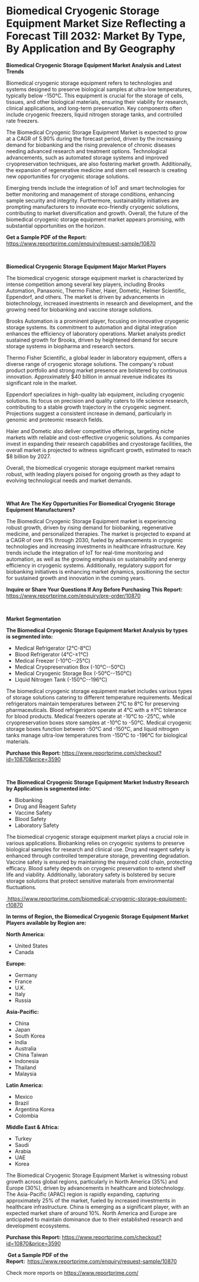 <p><h1>Biomedical Cryogenic Storage Equipment Market Size Reflecting a Forecast Till 2032: Market By Type, By Application and By Geography</h1></p><p><strong>Biomedical Cryogenic Storage Equipment Market Analysis and Latest Trends</strong></p>
<p><p>Biomedical cryogenic storage equipment refers to technologies and systems designed to preserve biological samples at ultra-low temperatures, typically below -150°C. This equipment is crucial for the storage of cells, tissues, and other biological materials, ensuring their viability for research, clinical applications, and long-term preservation. Key components often include cryogenic freezers, liquid nitrogen storage tanks, and controlled rate freezers.</p><p>The Biomedical Cryogenic Storage Equipment Market is expected to grow at a CAGR of 5.90% during the forecast period, driven by the increasing demand for biobanking and the rising prevalence of chronic diseases needing advanced research and treatment options. Technological advancements, such as automated storage systems and improved cryopreservation techniques, are also fostering market growth. Additionally, the expansion of regenerative medicine and stem cell research is creating new opportunities for cryogenic storage solutions.</p><p>Emerging trends include the integration of IoT and smart technologies for better monitoring and management of storage conditions, enhancing sample security and integrity. Furthermore, sustainability initiatives are prompting manufacturers to innovate eco-friendly cryogenic solutions, contributing to market diversification and growth. Overall, the future of the biomedical cryogenic storage equipment market appears promising, with substantial opportunities on the horizon.</p></p>
<p><strong>Get a Sample PDF of the Report:&nbsp;</strong> <a href="https://www.reportprime.com/enquiry/request-sample/10870?utm_campaign=3308&utm_medium=2&utm_source=Github&utm_content=ia&utm_term=20032025&utm_id=biomedical-cryogenic-storage-equipment">https://www.reportprime.com/enquiry/request-sample/10870</a></p>
<p>&nbsp;</p>
<p><strong>Biomedical Cryogenic Storage Equipment Major Market Players</strong></p>
<p><p>The biomedical cryogenic storage equipment market is characterized by intense competition among several key players, including Brooks Automation, Panasonic, Thermo Fisher, Haier, Dometic, Helmer Scientific, Eppendorf, and others. The market is driven by advancements in biotechnology, increased investments in research and development, and the growing need for biobanking and vaccine storage solutions.</p><p>Brooks Automation is a prominent player, focusing on innovative cryogenic storage systems. Its commitment to automation and digital integration enhances the efficiency of laboratory operations. Market analysts predict sustained growth for Brooks, driven by heightened demand for secure storage systems in biopharma and research sectors.</p><p>Thermo Fisher Scientific, a global leader in laboratory equipment, offers a diverse range of cryogenic storage solutions. The company's robust product portfolio and strong market presence are bolstered by continuous innovation. Approximately $40 billion in annual revenue indicates its significant role in the market.</p><p>Eppendorf specializes in high-quality lab equipment, including cryogenic solutions. Its focus on precision and quality caters to life science research, contributing to a stable growth trajectory in the cryogenic segment. Projections suggest a consistent increase in demand, particularly in genomic and proteomic research fields.</p><p>Haier and Dometic also deliver competitive offerings, targeting niche markets with reliable and cost-effective cryogenic solutions. As companies invest in expanding their research capabilities and cryostorage facilities, the overall market is projected to witness significant growth, estimated to reach $8 billion by 2027.</p><p>Overall, the biomedical cryogenic storage equipment market remains robust, with leading players poised for ongoing growth as they adapt to evolving technological needs and market demands.</p></p>
<p>&nbsp;</p>
<p><strong>What Are The Key Opportunities For Biomedical Cryogenic Storage Equipment Manufacturers?</strong></p>
<p><p>The Biomedical Cryogenic Storage Equipment market is experiencing robust growth, driven by rising demand for biobanking, regenerative medicine, and personalized therapies. The market is projected to expand at a CAGR of over 8% through 2030, fueled by advancements in cryogenic technologies and increasing investments in healthcare infrastructure. Key trends include the integration of IoT for real-time monitoring and automation, as well as the growing emphasis on sustainability and energy efficiency in cryogenic systems. Additionally, regulatory support for biobanking initiatives is enhancing market dynamics, positioning the sector for sustained growth and innovation in the coming years.</p></p>
<p><strong>Inquire or Share Your Questions If Any Before Purchasing This Report:</strong> <a href="https://www.reportprime.com/enquiry/pre-order/10870?utm_campaign=3308&utm_medium=2&utm_source=Github&utm_content=ia&utm_term=20032025&utm_id=biomedical-cryogenic-storage-equipment">https://www.reportprime.com/enquiry/pre-order/10870</a></p>
<p>&nbsp;</p>
<p><strong>Market Segmentation</strong></p>
<p><strong>The Biomedical Cryogenic Storage Equipment Market Analysis by types is segmented into:</strong></p>
<p><ul><li>Medical Refrigerator (2℃-8℃)</li><li>Blood Refrigerator (4℃-±1℃)</li><li>Medical Freezer (-10℃--25℃)</li><li>Medical Cryopreservation Box (-10℃--50℃)</li><li>Medical Cryogenic Storage Box (-50℃--150℃)</li><li>Liquid Nitrogen Tank (-150℃--196℃)</li></ul></p>
<p><p>The biomedical cryogenic storage equipment market includes various types of storage solutions catering to different temperature requirements. Medical refrigerators maintain temperatures between 2°C to 8°C for preserving pharmaceuticals. Blood refrigerators operate at 4°C with a ±1°C tolerance for blood products. Medical freezers operate at -10°C to -25°C, while cryopreservation boxes store samples at -10°C to -50°C. Medical cryogenic storage boxes function between -50°C and -150°C, and liquid nitrogen tanks manage ultra-low temperatures from -150°C to -196°C for biological materials.</p></p>
<p><strong>Purchase this Report:&nbsp;</strong><a href="https://www.reportprime.com/checkout?id=10870&price=3590&utm_campaign=3308&utm_medium=2&utm_source=Github&utm_content=ia&utm_term=20032025&utm_id=biomedical-cryogenic-storage-equipment">https://www.reportprime.com/checkout?id=10870&price=3590</a></p>
<p>&nbsp;</p>
<p><strong>The Biomedical Cryogenic Storage Equipment Market Industry Research by Application is segmented into:</strong></p>
<p><ul><li>Biobanking</li><li>Drug and Reagent Safety</li><li>Vaccine Safety</li><li>Blood Safety</li><li>Laboratory Safety</li></ul></p>
<p><p>The biomedical cryogenic storage equipment market plays a crucial role in various applications. Biobanking relies on cryogenic systems to preserve biological samples for research and clinical use. Drug and reagent safety is enhanced through controlled temperature storage, preventing degradation. Vaccine safety is ensured by maintaining the required cold chain, protecting efficacy. Blood safety depends on cryogenic preservation to extend shelf life and viability. Additionally, laboratory safety is bolstered by secure storage solutions that protect sensitive materials from environmental fluctuations.</p></p>
<p><a href="https://www.reportprime.com/biomedical-cryogenic-storage-equipment-r10870?utm_campaign=3308&utm_medium=2&utm_source=Github&utm_content=ia&utm_term=20032025&utm_id=biomedical-cryogenic-storage-equipment">&nbsp;https://www.reportprime.com/biomedical-cryogenic-storage-equipment-r10870</a></p>
<p><strong>In terms of Region, the Biomedical Cryogenic Storage Equipment Market Players available by Region are:</strong></p>
<p>
    <p> <strong> North America: </strong>
        <ul>
            <li>United States</li>
            <li>Canada</li>
        </ul>
        </p> 
    <p> <strong> Europe: </strong>
        <ul>
            <li>Germany</li>
            <li>France</li>
            <li>U.K.</li>
            <li>Italy</li>
            <li>Russia</li>
        </ul>
        </p> 
    <p> <strong> Asia-Pacific: </strong>
        <ul>
            <li>China</li>
            <li>Japan</li>
            <li>South Korea</li>
            <li>India</li>
            <li>Australia</li>
            <li>China Taiwan</li>
            <li>Indonesia</li>
            <li>Thailand</li>
            <li>Malaysia</li>
        </ul>
        </p> 
    <p> <strong> Latin America: </strong>
        <ul>
            <li>Mexico</li>
            <li>Brazil</li>
            <li>Argentina Korea</li>
            <li>Colombia</li>
        </ul>
        </p> 
    <p> <strong> Middle East & Africa: </strong>
        <ul>
            <li>Turkey</li>
            <li>Saudi</li>
            <li>Arabia</li>
            <li>UAE</li>
            <li>Korea</li>
        </ul>
    </p>
    </p>
<p><p>The Biomedical Cryogenic Storage Equipment Market is witnessing robust growth across global regions, particularly in North America (35%) and Europe (30%), driven by advancements in healthcare and biotechnology. The Asia-Pacific (APAC) region is rapidly expanding, capturing approximately 25% of the market, fueled by increased investments in healthcare infrastructure. China is emerging as a significant player, with an expected market share of around 10%. North America and Europe are anticipated to maintain dominance due to their established research and development ecosystems.</p></p>
<p><strong>Purchase this Report: </strong><a href="https://www.reportprime.com/checkout?id=10870&price=3590&utm_campaign=3308&utm_medium=2&utm_source=Github&utm_content=ia&utm_term=20032025&utm_id=biomedical-cryogenic-storage-equipment">https://www.reportprime.com/checkout?id=10870&price=3590</a></p>
<p>&nbsp;<strong>Get a Sample PDF of the Report:&nbsp;&nbsp;</strong><a href="https://www.reportprime.com/enquiry/request-sample/10870?utm_campaign=3308&utm_medium=2&utm_source=Github&utm_content=ia&utm_term=20032025&utm_id=biomedical-cryogenic-storage-equipment">https://www.reportprime.com/enquiry/request-sample/10870</a></p>
<p><strong></strong></p>
<p>Check more reports on <a href="https://www.reportprime.com/?utm_campaign=3308&utm_medium=2&utm_source=Github&utm_content=ia&utm_term=20032025&utm_id=biomedical-cryogenic-storage-equipment">https://www.reportprime.com/</a></p>